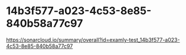 # 14b3f577-a023-4c53-8e85-840b58a77c97
https://sonarcloud.io/summary/overall?id=examly-test_14b3f577-a023-4c53-8e85-840b58a77c97
